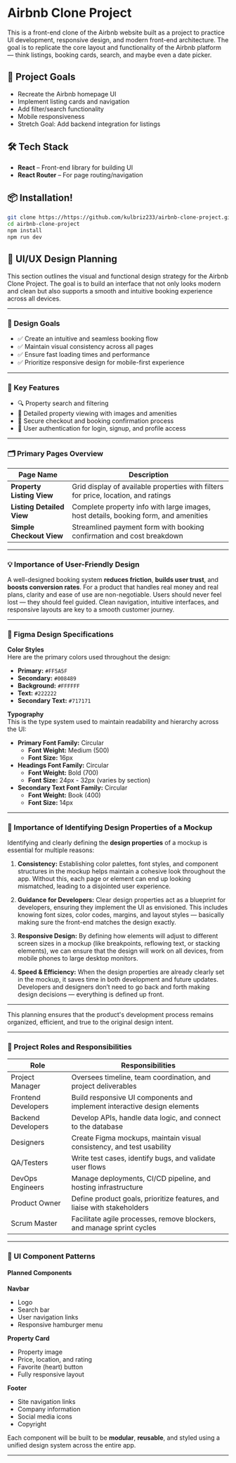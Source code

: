 # Airbnb Clone Project

This is a front-end clone of the Airbnb website built as a project to practice UI development, responsive design, and modern front-end architecture. The goal is to replicate the core layout and functionality of the Airbnb platform — think listings, booking cards, search, and maybe even a date picker.

## 🚀 Project Goals

- Recreate the Airbnb homepage UI
- Implement listing cards and navigation
- Add filter/search functionality
- Mobile responsiveness
- Stretch Goal: Add backend integration for listings

## 🛠 Tech Stack

- **React** – Front-end library for building UI
- **React Router** – For page routing/navigation

## 📦 Installation!

```bash
git clone https://https://github.com/kulbriz233/airbnb-clone-project.git
cd airbnb-clone-project
npm install
npm run dev
```

## 🎨 UI/UX Design Planning

This section outlines the visual and functional design strategy for the Airbnb Clone Project. The goal is to build an interface that not only looks modern and clean but also supports a smooth and intuitive booking experience across all devices.

---

### 🧭 Design Goals

- ✅ Create an intuitive and seamless booking flow  
- ✅ Maintain visual consistency across all pages  
- ✅ Ensure fast loading times and performance  
- ✅ Prioritize responsive design for mobile-first experience  

---

### 🚀 Key Features

- 🔍 Property search and filtering  
- 🏡 Detailed property viewing with images and amenities  
- 🔐 Secure checkout and booking confirmation process  
- 👤 User authentication for login, signup, and profile access  

---

### 🗂 Primary Pages Overview

| Page Name               | Description                                                                 |
|------------------------|-----------------------------------------------------------------------------|
| **Property Listing View** | Grid display of available properties with filters for price, location, and ratings |
| **Listing Detailed View** | Complete property info with large images, host details, booking form, and amenities |
| **Simple Checkout View**  | Streamlined payment form with booking confirmation and cost breakdown     |

---

### 💡 Importance of User-Friendly Design

A well-designed booking system **reduces friction**, **builds user trust**, and **boosts conversion rates**. For a product that handles real money and real plans, clarity and ease of use are non-negotiable. Users should never feel lost — they should feel guided. Clean navigation, intuitive interfaces, and responsive layouts are key to a smooth customer journey.

---

### 🎨 Figma Design Specifications

**Color Styles**  
Here are the primary colors used throughout the design:

- **Primary:** `#FF5A5F`  
- **Secondary:** `#008489`  
- **Background:** `#FFFFFF`  
- **Text:** `#222222`  
- **Secondary Text:** `#717171`  

**Typography**  
This is the type system used to maintain readability and hierarchy across the UI:

- **Primary Font Family:** Circular  
  - **Font Weight:** Medium (500)  
  - **Font Size:** 16px
- **Headings Font Family:** Circular  
  - **Font Weight:** Bold (700)  
  - **Font Size:** 24px - 32px (varies by section)
- **Secondary Text Font Family:** Circular  
  - **Font Weight:** Book (400)  
  - **Font Size:** 14px  

---

### 🧠 Importance of Identifying Design Properties of a Mockup

Identifying and clearly defining the **design properties** of a mockup is essential for multiple reasons:

1. **Consistency:** Establishing color palettes, font styles, and component structures in the mockup helps maintain a cohesive look throughout the app. Without this, each page or element can end up looking mismatched, leading to a disjointed user experience.

2. **Guidance for Developers:** Clear design properties act as a blueprint for developers, ensuring they implement the UI as envisioned. This includes knowing font sizes, color codes, margins, and layout styles — basically making sure the front-end matches the design exactly.

3. **Responsive Design:** By defining how elements will adjust to different screen sizes in a mockup (like breakpoints, reflowing text, or stacking elements), we can ensure that the design will work on all devices, from mobile phones to large desktop monitors.

4. **Speed & Efficiency:** When the design properties are already clearly set in the mockup, it saves time in both development and future updates. Developers and designers don’t need to go back and forth making design decisions — everything is defined up front.

---

This planning ensures that the product's development process remains organized, efficient, and true to the original design intent.

---

### 👥 Project Roles and Responsibilities

| Role              | Responsibilities                                                         |
|-------------------|---------------------------------------------------------------------------|
| Project Manager    | Oversees timeline, team coordination, and project deliverables           |
| Frontend Developers | Build responsive UI components and implement interactive design elements |
| Backend Developers  | Develop APIs, handle data logic, and connect to the database            |
| Designers           | Create Figma mockups, maintain visual consistency, and test usability   |
| QA/Testers          | Write test cases, identify bugs, and validate user flows                |
| DevOps Engineers    | Manage deployments, CI/CD pipeline, and hosting infrastructure          |
| Product Owner       | Define product goals, prioritize features, and liaise with stakeholders |
| Scrum Master        | Facilitate agile processes, remove blockers, and manage sprint cycles   |

---

### 🧩 UI Component Patterns

#### **Planned Components**

**Navbar**
- Logo
- Search bar
- User navigation links
- Responsive hamburger menu

**Property Card**
- Property image
- Price, location, and rating
- Favorite (heart) button
- Fully responsive layout

**Footer**
- Site navigation links
- Company information
- Social media icons
- Copyright

Each component will be built to be **modular**, **reusable**, and styled using a unified design system across the entire app.

---
